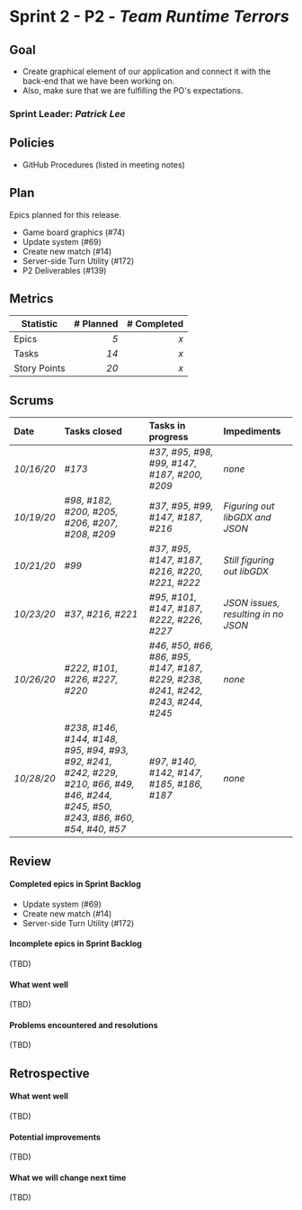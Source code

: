 # Sprint 2 - P2 - *Team Runtime Terrors*

## Goal

* Create graphical element of our application and connect it with the back-end that we have been working on.
* Also, make sure that we are fulfilling the PO's expectations.

### Sprint Leader: *Patrick Lee*


## Policies

* GitHub Procedures (listed in meeting notes)


## Plan

Epics planned for this release.

* Game board graphics (#74)
* Update system (#69)
* Create new match (#14)
* Server-side Turn Utility (#172)
* P2 Deliverables (#139)


## Metrics

| Statistic | # Planned | # Completed |
| --- | ---: | ---: |
| Epics | *5* | *x* |
| Tasks |  *14*   | *x* | 
| Story Points |  *20*  | *x* | 


## Scrums

| Date | Tasks closed  | Tasks in progress | Impediments |
| :--- | :--- | :--- | :--- |
| *10/16/20* | *#173* | *#37, #95, #98, #99, #147, #187, #200, #209* | *none* |
| *10/19/20* | *#98, #182, #200, #205, #206, #207, #208, #209* | *#37, #95, #99, #147, #187, #216* | *Figuring out libGDX and JSON* |
| *10/21/20* | *#99* | *#37, #95, #147, #187, #216, #220, #221, #222* | *Still figuring out libGDX* |
| *10/23/20* | *#37, #216, #221* | *#95, #101, #147, #187, #222, #226, #227* | *JSON issues, resulting in no JSON* |
| *10/26/20* | *#222, #101, #226, #227, #220* | *#46, #50, #66, #86,  #95, #147, #187, #229, #238, #241, #242, #243, #244, #245* | *none* |
| *10/28/20* | *#238, #146, #144, #148, #95, #94, #93, #92, #241, #242, #229, #210, #66, #49, #46, #244, #245, #50, #243, #86, #60, #54, #40, #57* | *#97, #140, #142, #147, #185, #186, #187* | *none* |

## Review

#### Completed epics in Sprint Backlog 
* Update system (#69)
* Create new match (#14)
* Server-side Turn Utility (#172)

#### Incomplete epics in Sprint Backlog 
(TBD)

#### What went well
(TBD)

#### Problems encountered and resolutions
(TBD)

## Retrospective

#### What went well
(TBD)

#### Potential improvements
(TBD)

#### What we will change next time
(TBD)
